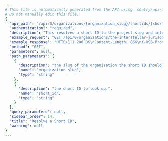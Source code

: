 ```yaml
---
# This file is automatically generated from the API using `sentry/api-docs/generator.py.`
# Do not manually edit this file.
{
  "api_path": "/api/0/organizations/{organization_slug}/shortids/{short_id}/", 
  "authentication": "required", 
  "description": "This resolves a short ID to the project slug and internal issue ID.", 
  "example_request": "GET /api/0/organizations/the-interstellar-jurisdiction/shortids/PUMP-STATION-1/ HTTP/1.1\nHost: sentry.io\nAuthorization: Bearer <token>", 
  "example_response": "HTTP/1.1 200 OK\nContent-Length: 866\nX-XSS-Protection: 1; mode=block\nX-Content-Type-Options: nosniff\nContent-Language: en\nAccess-Control-Expose-Headers: X-Sentry-Error, Retry-After\nVary: Accept-Language, Cookie\nAccess-Control-Allow-Methods: GET, HEAD, OPTIONS\nAllow: GET, HEAD, OPTIONS\nAccess-Control-Allow-Origin: *\nAccess-Control-Allow-Headers: X-Sentry-Auth, X-Requested-With, Origin, Accept, Content-Type, Authentication, Authorization\nContent-Type: application/json\nX-Frame-Options: deny\n\n{\n  \"group\": {\n    \"annotations\": [], \n    \"assignedTo\": null, \n    \"count\": \"1\", \n    \"culprit\": \"raven.scripts.runner in main\", \n    \"firstSeen\": \"2020-03-23T15:30:20.657729Z\", \n    \"hasSeen\": false, \n    \"id\": \"1\", \n    \"isBookmarked\": false, \n    \"isPublic\": false, \n    \"isSubscribed\": false, \n    \"lastSeen\": \"2020-03-23T15:30:20.657729Z\", \n    \"level\": \"error\", \n    \"logger\": null, \n    \"metadata\": {\n      \"title\": \"This is an example python exception\"\n    }, \n    \"numComments\": 0, \n    \"permalink\": \"https://sentry.io/organizations/the-interstellar-jurisdiction/issues/1/\", \n    \"platform\": \"python\", \n    \"project\": {\n      \"id\": \"2\", \n      \"name\": \"Pump Station\", \n      \"platform\": null, \n      \"slug\": \"pump-station\"\n    }, \n    \"shareId\": null, \n    \"shortId\": \"PUMP-STATION-1\", \n    \"status\": \"unresolved\", \n    \"statusDetails\": {}, \n    \"subscriptionDetails\": null, \n    \"title\": \"This is an example python exception\", \n    \"type\": \"default\", \n    \"userCount\": 1\n  }, \n  \"groupId\": \"1\", \n  \"organizationSlug\": \"the-interstellar-jurisdiction\", \n  \"projectSlug\": \"pump-station\", \n  \"shortId\": \"PUMP-STATION-1\"\n}", 
  "method": "GET", 
  "parameters": null, 
  "path_parameters": [
    {
      "description": "the slug of the organization the short ID should be looked up in.", 
      "name": "organization_slug", 
      "type": "string"
    }, 
    {
      "description": "the short ID to look up.", 
      "name": "short_id", 
      "type": "string"
    }
  ], 
  "query_parameters": null, 
  "sidebar_order": 14, 
  "title": "Resolve a Short ID", 
  "warning": null
}
---
```

